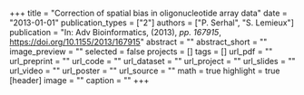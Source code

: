 +++
title = "Correction of spatial bias in oligonucleotide array data"
date = "2013-01-01"
publication_types = ["2"]
authors = ["P. Serhal", "S. Lemieux"]
publication = "In: Adv Bioinformatics, (2013), _pp. 167915_, https://doi.org/10.1155/2013/167915"
abstract = ""
abstract_short = ""
image_preview = ""
selected = false
projects = []
tags = []
url_pdf = ""
url_preprint = ""
url_code = ""
url_dataset = ""
url_project = ""
url_slides = ""
url_video = ""
url_poster = ""
url_source = ""
math = true
highlight = true
[header]
image = ""
caption = ""
+++
